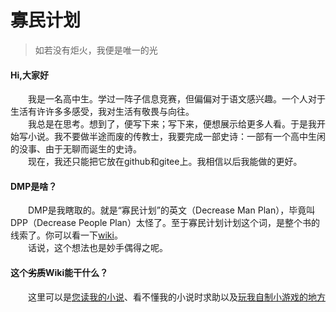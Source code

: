 # 寡民计划

> 如若没有炬火，我便是唯一的光

#### Hi,大家好

&emsp;&emsp;我是一名高中生。学过一阵子信息竞赛，但偏偏对于语文感兴趣。一个人对于生活有许许多多感受，我对生活有敬畏与向往。<br />
&emsp;&emsp;我总是在思考。想到了，便写下来；写下来，便想展示给更多人看。于是我开始写小说。我不要做半途而废的传教士，我要完成一部史诗：一部有一个高中生闲的没事、由于无聊而诞生的史诗。<br />
&emsp;&emsp;现在，我还只能把它放在github和gitee上。我相信以后我能做的更好。<br />

#### DMP是啥？

&emsp;&emsp;DMP是我瞎取的。就是“寡民计划”的英文（Decrease Man Plan），毕竟叫DPP（Decrease People Plan）太怪了。至于寡民计划计划这个词，是整个书的线索了。你可以看一下[wiki](/man-thing/DMP.md)。<br />
&emsp;&emsp;话说，这个想法也是妙手偶得之呢。<br />

#### 这个~~劣质~~Wiki能干什么？

&emsp;&emsp;这里可以是[您读我的小说](/novel/README.md)、看不懂我的小说时求助以及[玩我自制小游戏的地方](/game/README.md)<br />